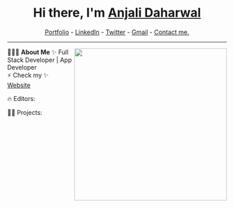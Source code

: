 <h1 align="center"> Hi there, I'm <a href="https://www.linkedin.com/in/sanjay-k-v/">Anjali Daharwal </a> </h1>

<!--- Adding Header Elements -->
<p align="center">
  <a href="https://www.linkedin.com/in/anjali-daharwal/">Portfolio</a> -
  <a href="https://www.linkedin.com/in/anjali-daharwal/">LinkedIn</a> - 
  <a href="https://x.com/anjali01010101">Twitter</a> -
  <a href="anjalidaharwal5@gmail.com">Gmail</a> -
  <a href="https://www.linkedin.com/in/anjali-daharwal/">Contact me.</a> 
</p>

-----------------------------------------------------------
👨🏻‍💻 **About Me**<img src="https://raw.githubusercontent.com/sanjay-kv/sanjay-kv/main/Assets/illustration.png" min-width="300px" max-width="300px" width="350px" align="right"> 
✨ Full Stack Developer | App Developer <br>
⚡ Check my ✨ [Website](https://www.linkedin.com/in/anjali-daharwal/)<br>


🔥 Editors:

🐱‍💻 Projects: 



